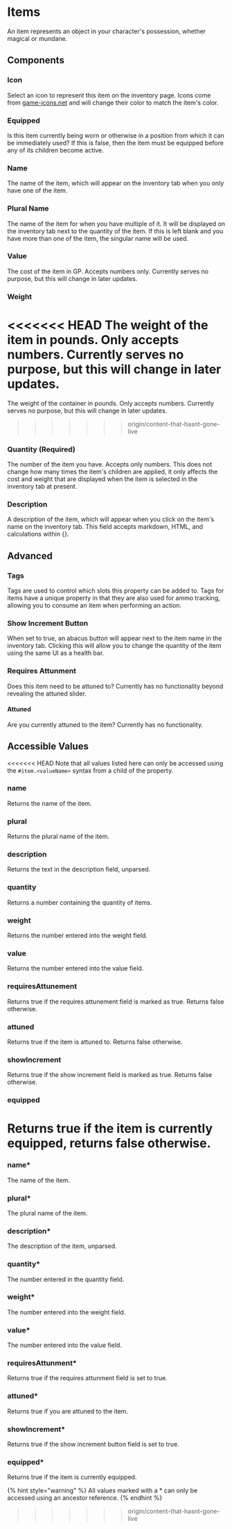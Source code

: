 # Items

An item represents an object in your character's possession, whether magical or mundane.

## Components

### Icon

Select an icon to represent this item on the inventory page. Icons come from [game-icons.net](https://game-icons.net) and will change their color to match the item's color.

### Equipped

Is this item currently being worn or otherwise in a position from which it can be immediately used? If this is false, then the item must be equipped before any of its children become active.

### Name

The name of the item, which will appear on the inventory tab when you only have one of the item.

### Plural Name

The name of the item for when you have multiple of it. It will be displayed on the inventory tab next to the quantity of the item. If this is left blank and you have more than one of the item, the singular name will be used.

### Value

The cost of the item in GP. Accepts numbers only. Currently serves no purpose, but this will change in later updates.

### Weight

<<<<<<< HEAD
The weight of the item in pounds. Only accepts numbers. Currently serves no purpose, but this will change in later updates.
=======
The weight of the container in pounds. Only accepts numbers. Currently serves no purpose, but this will change in later updates.
>>>>>>> origin/content-that-hasnt-gone-live

### Quantity \(Required\)

The number of the item you have. Accepts only numbers. This does not change how many times the item's children are applied, it only affects the cost and weight that are displayed when the item is selected in the inventory tab at present.

### Description

A description of the item, which will appear when you click on the item's name on the inventory tab. This field accepts markdown, HTML, and calculations within {}.

## Advanced

### Tags

Tags are used to control which slots this property can be added to. Tags for items have a unique property in that they are also used for ammo tracking, allowing you to consume an item when performing an action.

### Show Increment Button

When set to true, an abacus button will appear next to the item name in the inventory tab. Clicking this will allow you to change the quantity of the item using the same UI as a health bar.

### Requires Attunment

Does this item need to be attuned to? Currently has no functionality beyond revealing the attuned slider.

#### Attuned

Are you currently attuned to the item? Currently has no functionality.

## Accessible Values

<<<<<<< HEAD
Note that all values listed here can only be accessed using the `#item.<valueName>` syntax from a child of the property.

### name

Returns the name of the item.

### plural

Returns the plural name of the item.

### description

Returns the text in the description field, unparsed.

### quantity

Returns a number containing the quantity of items.

### weight

Returns the number entered into the weight field.

### value

Returns the number entered into the value field.

### requiresAttunement

Returns true if the requires attunement field is marked as true. Returns false otherwise.

### attuned

Returns true if the item is attuned to. Returns false otherwise.

### showIncrement

Returns true if the show increment field is marked as true. Returns false otherwise.

### equipped

Returns true if the item is currently equipped, returns false otherwise.
=======
### name\*

The name of the item.

### plural\*

The plural name of the item.

### description\*

The description of the item, unparsed.

### quantity\*

The number entered in the quantity field.

### weight\*

The number entered into the weight field.

### value\*

The number entered into the value field.

### requiresAttunment\*

Returns true if the requires attunment field is set to true.

### attuned\*

Returns true if you are attuned to the item.

### showIncrement\*

Returns true if the show increment button field is set to true.

### equipped\*

Returns true if the item is currently equipped.

{% hint style="warning" %}
All values marked with a \* can only be accessed using an ancestor reference.
{% endhint %}

>>>>>>> origin/content-that-hasnt-gone-live
